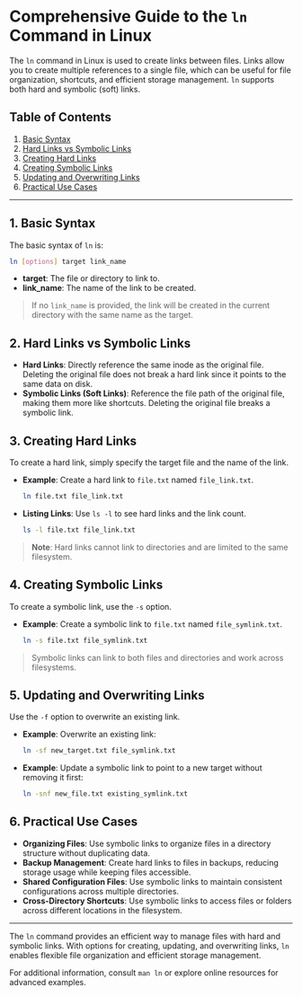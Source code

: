 
# Comprehensive Guide to the `ln` Command in Linux

The `ln` command in Linux is used to create links between files. Links allow you to create multiple references to a single file, which can be useful for file organization, shortcuts, and efficient storage management. `ln` supports both hard and symbolic (soft) links.

## Table of Contents
1. [Basic Syntax](#basic-syntax)
2. [Hard Links vs Symbolic Links](#hard-links-vs-symbolic-links)
3. [Creating Hard Links](#creating-hard-links)
4. [Creating Symbolic Links](#creating-symbolic-links)
5. [Updating and Overwriting Links](#updating-and-overwriting-links)
6. [Practical Use Cases](#practical-use-cases)

---

## 1. Basic Syntax

The basic syntax of `ln` is:
```bash
ln [options] target link_name
```
- **target**: The file or directory to link to.
- **link_name**: The name of the link to be created.

> If no `link_name` is provided, the link will be created in the current directory with the same name as the target.

## 2. Hard Links vs Symbolic Links

- **Hard Links**: Directly reference the same inode as the original file. Deleting the original file does not break a hard link since it points to the same data on disk.
- **Symbolic Links (Soft Links)**: Reference the file path of the original file, making them more like shortcuts. Deleting the original file breaks a symbolic link.

## 3. Creating Hard Links

To create a hard link, simply specify the target file and the name of the link.

- **Example**: Create a hard link to `file.txt` named `file_link.txt`.
  ```bash
  ln file.txt file_link.txt
  ```

- **Listing Links**: Use `ls -l` to see hard links and the link count.
  ```bash
  ls -l file.txt file_link.txt
  ```

> **Note**: Hard links cannot link to directories and are limited to the same filesystem.

## 4. Creating Symbolic Links

To create a symbolic link, use the `-s` option.

- **Example**: Create a symbolic link to `file.txt` named `file_symlink.txt`.
  ```bash
  ln -s file.txt file_symlink.txt
  ```

> Symbolic links can link to both files and directories and work across filesystems.

## 5. Updating and Overwriting Links

Use the `-f` option to overwrite an existing link.

- **Example**: Overwrite an existing link:
  ```bash
  ln -sf new_target.txt file_symlink.txt
  ```

- **Example**: Update a symbolic link to point to a new target without removing it first:
  ```bash
  ln -snf new_file.txt existing_symlink.txt
  ```

## 6. Practical Use Cases

- **Organizing Files**: Use symbolic links to organize files in a directory structure without duplicating data.
- **Backup Management**: Create hard links to files in backups, reducing storage usage while keeping files accessible.
- **Shared Configuration Files**: Use symbolic links to maintain consistent configurations across multiple directories.
- **Cross-Directory Shortcuts**: Use symbolic links to access files or folders across different locations in the filesystem.

---

The `ln` command provides an efficient way to manage files with hard and symbolic links. With options for creating, updating, and overwriting links, `ln` enables flexible file organization and efficient storage management.

For additional information, consult `man ln` or explore online resources for advanced examples.

